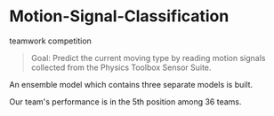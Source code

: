 # Motion-Signal-Classification
teamwork competition



>  Goal: Predict the current moving type by reading motion signals collected from the Physics Toolbox Sensor Suite.



An ensemble model which contains three separate models is built. 

Our team's performance is in the 5th position among 36 teams. 
